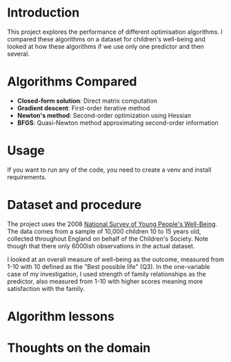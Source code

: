 # Introduction
This project explores the performance of different optimisation algorithms. I  compared these algorithms on a dataset for children's well-being and looked at how these algorithms if we use only one predictor and then several. 

# Algorithms Compared
- **Closed-form solution**: Direct matrix computation
- **Gradient descent**: First-order iterative method  
- **Newton's method**: Second-order optimization using Hessian
- **BFGS**: Quasi-Newton method approximating second-order information

# Usage
If you want to run any of the code, you need to create a venv and install requirements.

# Dataset and procedure
The project uses the 2008 [National Survey of Young People's Well-Being](https://beta.ukdataservice.ac.uk/datacatalogue/studies/study?id=7898#!/documentation). The data comes from a sample of 10,000 children 10 to 15 years old, collected throughout England on behalf of the Children's Society. Note though that there only 6000ish observations in the actual dataset.

I looked at an overall measure of well-being as the outcome, measured from 1-10 with 10 defined as the "Best possible life" (Q3). In the one-variable case of my investigation, I used strength of family relationships as the predictor, also measured from 1-10 with higher scores meaning more satisfaction with the family.

# Algorithm lessons

# Thoughts on the domain
